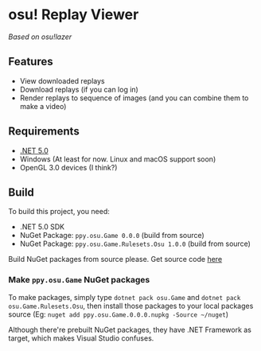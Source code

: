 # osu! Replay Viewer
_Based on osu!lazer_

## Features
- View downloaded replays
- Download replays (if you can log in)
- Render replays to sequence of images (and you can combine them to make a video)

## Requirements
- [.NET 5.0](https://dotnet.microsoft.com/download/dotnet/5.0)
- Windows (At least for now. Linux and macOS support soon)
- OpenGL 3.0 devices (I think?)

## Build
To build this project, you need:

- .NET 5.0 SDK
- NuGet Package: ``ppy.osu.Game 0.0.0`` (build from source)
- NuGet Package: ``ppy.osu.Game.Rulesets.Osu 1.0.0`` (build from source)

Build NuGet packages from source please. Get source code [here](https://github.com/ppy/osu)

### Make ``ppy.osu.Game`` NuGet packages
To make packages, simply type ``dotnet pack osu.Game`` and ``dotnet pack osu.Game.Rulesets.Osu``, then
install those packages to your local packages source (Eg: ``nuget add ppy.osu.Game.0.0.0.nupkg -Source
~/nuget``)

Although there're prebuilt NuGet packages, they have .NET Framework as target, which makes Visual Studio
confuses.